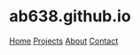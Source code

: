 <!DOCTYPE html>
<html>
  <meta charset="UTF-8">
  <meta name="viewport" content="width=device-width, initial-scale=1">
  <link rel="stylesheet" href="https://www.w3schools.com/w3css/4/w3.css">
   <body>
    <h1>ab638.github.io</h1>
   <!-- Navigation -->
    <nav class="w3-bar w3-black">
      <a href="#home" class="w3-button w3-bar-item">Home</a>
      <a href="#projects" class="w3-button w3-bar-item">Projects</a>
      <a href="#about" class="w3-button w3-bar-item">About</a>
      <a href="#contact" class="w3-button w3-bar-item">Contact</a>
    </nav>
    <script>
    // Automatic Slideshow - change image every 3 seconds
    var myIndex = 0;
    carousel();

    function carousel() {
      var i;
      var x = document.getElementsByClassName("mySlides");
      for (i = 0; i < x.length; i++) {
        x[i].style.display = "none";
      }
      myIndex++;
      if (myIndex > x.length) {myIndex = 1}
      x[myIndex-1].style.display = "block";
      setTimeout(carousel, 3000);
    }
    </script>
   </body>
</html>
